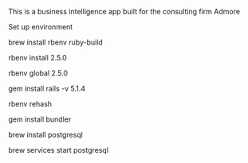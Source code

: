 This is a business intelligence app built for the consulting firm Admore

Set up environment

  brew install rbenv ruby-build

  rbenv install 2.5.0

  rbenv global 2.5.0

  gem install rails -v 5.1.4

  rbenv rehash

  gem install bundler

  brew install postgresql

  brew services start postgresql

  
